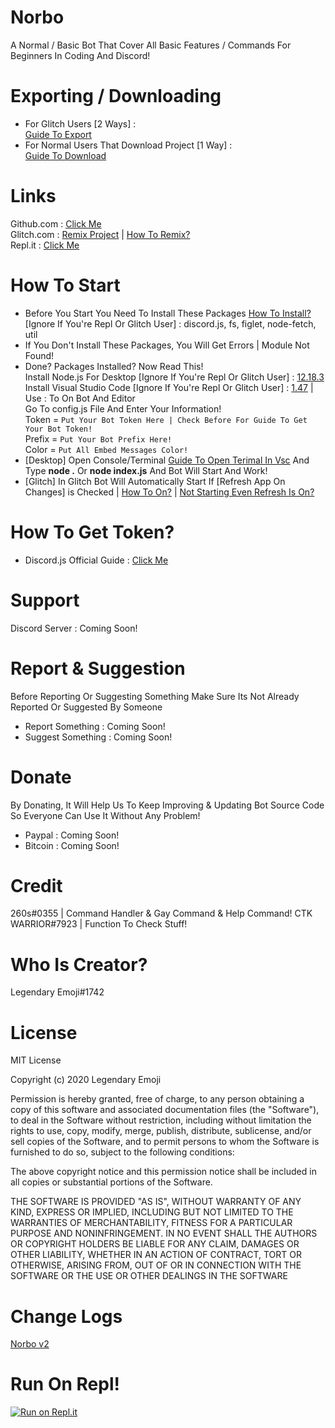 # Norbo
A Normal / Basic Bot That Cover All Basic Features / Commands For Beginners In Coding And Discord!

# Exporting / Downloading
* For Glitch Users [2 Ways] :   
[Guide To Export](https://hatebin.com/hcfibcnzro)  
* For Normal Users That Download Project [1 Way] :  
[Guide To Download](https://hatebin.com/zlziklnjqz)  

# Links
Github.com : [Click Me](https://github.com/LegendaryEmoji/Norbo)  
Glitch.com : [Remix Project](https://glitch.com/edit/#!/remix/norbo-bot) | [How To Remix?](https://hatebin.com/kyaspqujfj)  
Repl.it : [Click Me](https://repl.it/@LegendaryEmoji/Norbo)

# How To Start
* Before You Start You Need To Install These Packages [How To Install?](https://hatebin.com/hswiwcyfqe) [Ignore If You're Repl Or Glitch User] :
discord.js, fs, figlet, node-fetch, util
* If You Don't Install These Packages, You Will Get Errors | Module Not Found!  
* Done? Packages Installed? Now Read This!  
Install Node.js For Desktop [Ignore If You're Repl Or Glitch User] : [12.18.3](https://nodejs.org/en/)  
Install Visual Studio Code [Ignore If You're Repl Or Glitch User] : [1.47](https://code.visualstudio.com/) | Use : To On Bot And Editor  
Go To config.js File And Enter Your Information!  
Token = `Put Your Bot Token Here | Check Before For Guide To Get Your Bot Token!`  
Prefix = `Put Your Bot Prefix Here!`  
Color = `Put All Embed Messages Color!`  
* [Desktop] Open Console/Terminal [Guide To Open Terimal In Vsc](https://hatebin.com/gbuuewlsio) And Type **node .** Or **node index.js** And Bot Will Start And Work!  
* [Glitch] In Glitch Bot Will Automatically Start If [Refresh App On Changes] is Checked | [How To On?](https://hatebin.com/fycwslcgnj) | [Not Starting Even Refresh Is On?](https://hatebin.com/qholvfpqtd)

# How To Get Token?
* Discord.js Official Guide : [Click Me](https://discordjs.guide/preparations/setting-up-a-bot-application.html#creating-your-bot)

# Support
Discord Server : Coming Soon!

# Report & Suggestion
Before Reporting Or Suggesting Something Make Sure Its Not Already Reported Or Suggested By Someone  
* Report Something : Coming Soon!  
* Suggest Something : Coming Soon!

# Donate
By Donating, It Will Help Us To Keep Improving & Updating Bot Source Code So Everyone Can Use It Without Any Problem!
* Paypal : Coming Soon!
* Bitcoin : Coming Soon!

# Credit
260s#0355 | Command Handler & Gay Command & Help Command!
CTK WARRIOR#7923 | Function To Check Stuff!

# Who Is Creator?
Legendary Emoji#1742

# License
MIT License

Copyright (c) 2020 Legendary Emoji

Permission is hereby granted, free of charge, to any person obtaining a copy
of this software and associated documentation files (the "Software"), to deal
in the Software without restriction, including without limitation the rights
to use, copy, modify, merge, publish, distribute, sublicense, and/or sell
copies of the Software, and to permit persons to whom the Software is
furnished to do so, subject to the following conditions:

The above copyright notice and this permission notice shall be included in all
copies or substantial portions of the Software.

THE SOFTWARE IS PROVIDED "AS IS", WITHOUT WARRANTY OF ANY KIND, EXPRESS OR
IMPLIED, INCLUDING BUT NOT LIMITED TO THE WARRANTIES OF MERCHANTABILITY,
FITNESS FOR A PARTICULAR PURPOSE AND NONINFRINGEMENT. IN NO EVENT SHALL THE
AUTHORS OR COPYRIGHT HOLDERS BE LIABLE FOR ANY CLAIM, DAMAGES OR OTHER
LIABILITY, WHETHER IN AN ACTION OF CONTRACT, TORT OR OTHERWISE, ARISING FROM,
OUT OF OR IN CONNECTION WITH THE SOFTWARE OR THE USE OR OTHER DEALINGS IN THE
SOFTWARE

# Change Logs
[Norbo v2](https://hatebin.com/ypqmunztza)

# Run On Repl!
[![Run on Repl.it](https://repl.it/badge/github/LegendaryEmoji/Norbo)](https://repl.it/github/LegendaryEmoji/Norbo)
